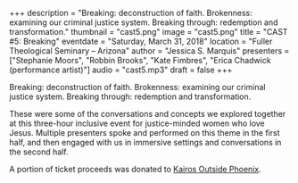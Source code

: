 +++
description = "Breaking: deconstruction of faith. Brokenness: examining our criminal justice system. Breaking through: redemption and transformation."
thumbnail = "cast5.png"
image = "cast5.png"
title = "CAST #5: Breaking"
eventdate = "Saturday, March 31, 2018"
location = "Fuller Theological Seminary – Arizona"
author = "Jessica S. Marquis"
presenters = ["Stephanie Moors", "Robbin Brooks", "Kate Fimbres", "Erica Chadwick (performance artist)"]
audio = "cast5.mp3"
draft = false
+++

Breaking: deconstruction of faith.
Brokenness: examining our criminal justice system.
Breaking through: redemption and transformation.

<!--more-->
These were some of the conversations and concepts we explored together at this three-hour inclusive event for justice-minded women who love Jesus. Multiple presenters spoke and performed on this theme in the first half, and then engaged with us in immersive settings and conversations in the second half.

A portion of ticket proceeds was donated to [Kairos Outside Phoenix](http://www.kairosofaz.org/kairos-core-programs.html).
